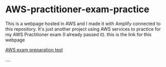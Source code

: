 # AWS-practitioner-exam-practice

This is a webpage hosted in AWS and I made it with Amplify connected to this repository. It's just another project using AWS services to practice for my AWS Practitioner exam (I already passed it).
this is the link for this webpage

[AWS exam preparation test](https://main.d2fatime6o4t7q.amplifyapp.com/)

....